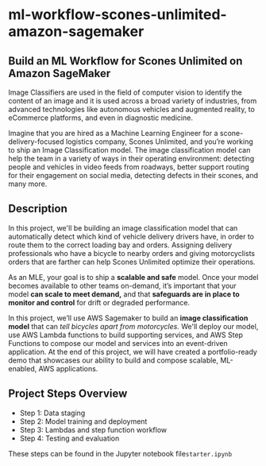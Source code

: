 # ml-workflow-scones-unlimited-amazon-sagemaker
## Build an ML Workflow for Scones Unlimited on Amazon SageMaker
Image Classifiers are used in the field of computer vision to identify the content of an image and it is used across a broad variety of industries, from advanced technologies like autonomous vehicles and augmented reality, to eCommerce platforms, and even in diagnostic medicine.

Imagine that you are hired as a Machine Learning Engineer for a scone-delivery-focused logistics company, Scones Unlimited, and you’re working to ship an Image Classification model. The image classification model can help the team in a variety of ways in their operating environment: detecting people and vehicles in video feeds from roadways, better support routing for their engagement on social media, detecting defects in their scones, and many more.
## Description ##
In this project, we'll be building an image classification model that can automatically detect which kind of vehicle delivery drivers have, in order to route them to the correct loading bay and orders. Assigning delivery professionals who have a bicycle to nearby orders and giving motorcyclists orders that are farther can help Scones Unlimited optimize their operations.

As an MLE, your goal is to ship a __scalable and safe__ model. Once your model becomes available to other teams on-demand, it’s important that your model __can scale to meet demand,__ and that __safeguards are in place to monitor and control__ for drift or degraded performance.

In this project, we’ll use AWS Sagemaker to build an __image classification model__ that can _tell bicycles apart from motorcycles._ We'll deploy our model, use AWS Lambda functions to build supporting services, and AWS Step Functions to compose our model and services into an event-driven application. At the end of this project, we will have created a portfolio-ready demo that showcases our ability to build and compose scalable, ML-enabled, AWS applications.
## Project Steps Overview ##
* Step 1: Data staging
* Step 2: Model training and deployment
* Step 3: Lambdas and step function workflow
* Step 4: Testing and evaluation

These steps can be found in the Jupyter notebook file`starter.ipynb`

